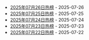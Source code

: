 * [2025年07月26日热榜](https://product-daily.haha.ai/posts/20250726) - 2025-07-26
* [2025年07月25日热榜](https://product-daily.haha.ai/posts/20250725) - 2025-07-25
* [2025年07月24日热榜](https://product-daily.haha.ai/posts/20250724) - 2025-07-24
* [2025年07月23日热榜](https://product-daily.haha.ai/posts/20250723) - 2025-07-23
* [2025年07月22日热榜](https://product-daily.haha.ai/posts/20250722) - 2025-07-22
